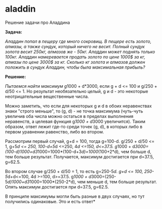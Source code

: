 # aladdin
Решение задачи про Аладдина

**Задача:**

*Аладдин попал в пещеру где много сокровищ. В пещере есть золото, алмазы, а также сундук, который ничего не весит. Полный сундук золота весит 250кг, алмазов же - 50кг. Аладдин может поднять только 100кг. Аладдин намеревается продать золото по цене 1000$ за кг, алмазы по цене 3000$ за кг. Сколько кг золота и алмазов должен положить в сундук Аладдин, чтобы была максимальная прибыль?*

**Решение:**

*Пытаемся найти максимум g*1000 + d*3000, если g + d <= 100 и g/250 + d/50 <= 1.
Но результат необязательно целый, g и d - это некоторые неотрицательные вещественные числа.

Можно заметить, что если для некоторых g и d в обоих неравенствах знаки "строго меньше", то (g, d) - не точка максимума (чуть-чуть увеличив оба числа можно остаться в пределах выполнения
неравенств, а целевая функция g*1000 + d*3000 увеличится).
Таким образом, ответ лежит где-то среди точек (g, d), в которых либо в первом уравнении равенство, либо во втором.

Рассмотрим первый случай, g+d = 100, тогда g=100-d.
g/250 + d/50 <= 1, g+5*d <= 250, 100-d+5*d <=250, 4*d <=150, d<=37.5.
g*1000 + d*3000=(100-d)*1000+d*3*1000=1000*(100-d+3*d)=1000*(100+2*d), чем больше d, тем больше результат.
Получается, максимум достигается при d=37.5, g=62.5.

Во втором случае g/250 + d/50 = 1, то есть g=250-5*d.
g+d <= 100, 250-5*d+d<=100, 4d >=100, d>=37.5.
g*1000 + d*3000=(250-5*d)*1000+d*3*1000=1000*(250-2*d), чем меньше d, тем больше результат.
Опять максимум достигается при d=37.5, g=62.5.

В принципе максимумы могли быть разные в двух случаях, но тут получились одинаковые. Это и есть ответ*
